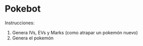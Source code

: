 # Pokebot
Instrucciones:
1. Genera IVs, EVs y Marks (como atrapar un pokemón nuevo)
2. Genera el pokemón
